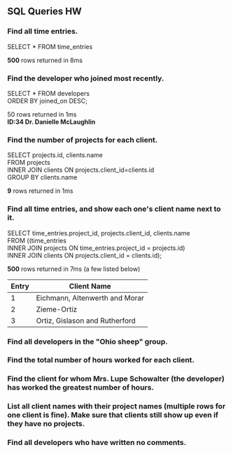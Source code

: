 ## SQL Queries HW

### Find all time entries. 
SELECT * FROM time_entries

**500** rows returned in 8ms 

### Find the developer who joined most recently.
SELECT * FROM developers  
ORDER BY joined_on DESC;

50 rows returned in 1ms  
**ID:34 Dr. Danielle McLaughlin**

### Find the number of projects for each client.
SELECT projects.id, clients.name  
FROM projects  
INNER JOIN clients ON projects.client_id=clients.id  
GROUP BY clients.name  

**9** rows returned in 1ms

### Find all time entries, and show each one's client name next to it.
SELECT time_entries.project_id, projects.client_id, clients.name  
FROM ((time_entries  
INNER JOIN projects ON time_entries.project_id = projects.id)  
INNER JOIN clients ON projects.client_id = clients.id);  

**500** rows returned in 7ms (a few listed below)

Entry |         Client Name
------|-------------------------------
   1  | Eichmann, Altenwerth and Morar
   2  | Zieme-Ortiz
   3  | Ortiz, Gislason and Rutherford

### Find all developers in the "Ohio sheep" group.


### Find the total number of hours worked for each client.


### Find the client for whom Mrs. Lupe Schowalter (the developer) has worked the greatest number of hours.


### List all client names with their project names (multiple rows for one client is fine). Make sure that clients still show up even if they have no projects.


### Find all developers who have written no comments.